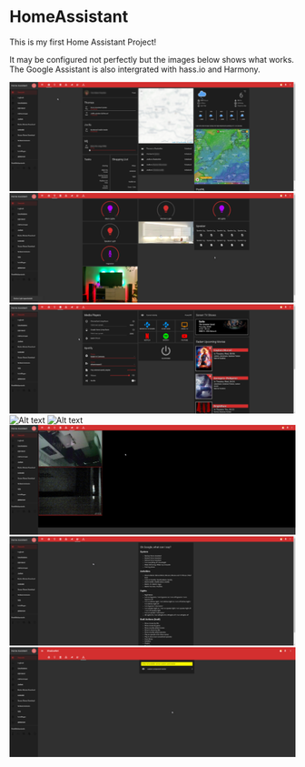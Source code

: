 # HomeAssistant

This is my first Home Assistant Project!

It may be configured not perfectly but the images below shows what works.
The Google Assistant is also intergrated with hass.io and Harmony.

![Alt text](https://github.com/IIIdefconIII/Home-AssistantConfig/blob/master/screenshots/1.png?raw=true "Title")
![Alt text](https://github.com/IIIdefconIII/Home-AssistantConfig/blob/master/screenshots/2.png?raw=true "Title")
![Alt text](https://github.com/IIIdefconIII/Home-AssistantConfig/blob/master/screenshots/3.png?raw=true "Title")
![Alt text](https://github.com/IIIdefconIII/Home-AssistantConfig/blob/master/screenshots/4.1.png?raw=true "Title")
![Alt text](https://github.com/IIIdefconIII/Home-AssistantConfig/blob/master/screenshots/4.2.png?raw=true "Title")
![Alt text](https://github.com/IIIdefconIII/Home-AssistantConfig/blob/master/screenshots/5.png?raw=true "Title")
![Alt text](https://github.com/IIIdefconIII/Home-AssistantConfig/blob/master/screenshots/6.png?raw=true "Title")
![Alt text](https://github.com/IIIdefconIII/Home-AssistantConfig/blob/master/screenshots/7.png?raw=true "Title")
